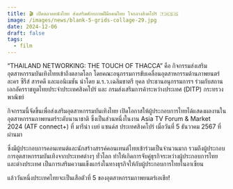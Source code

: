 ```yaml
---
title: 🎬 เปิดตลาดหนังไทย ส่งเสริมศักยภาพฝีมือคนไทย ใจกลางสิงคโปร์ 🇹🇭🇸🇬
image: /images/news/blank-5-grids-collage-29.jpg
date: 2024-12-06
draft: false
tags:
  - film
---
```

“THAILAND NETWORKING: THE TOUCH OF THACCA” คือ กิจกรรมส่งเสริมอุตสาหกรรมบันเทิงไทยเข้าถึงตลาดโลก โดยคณะอนุกรรมการขับเคลื่อนอุตสาหกรรมด้านภาพยนตร์ ละคร ซีรีส์ สารคดี และแอนิเมชัน นำโดย ม.ร.ว.เฉลิมชาตรี ยุคล ประธานอนุกรรมการฯ ร่วมกับสถานเอกอัครราชทูตไทยประจำประเทศสิงคโปร์ และ กรมส่งเสริมการค้าระหว่างประเทศ (DITP) กระทรวงพาณิชย์



กิจกรรมนี้จัดขึ้นเพื่อส่งเสริมอุตสาหกรรมบันเทิงไทย เปิดโอกาสให้ผู้ประกอบการไทยได้แสดงผลงานในอุตสาหกรรมภาพยนตร์ระดับนานาชาติ ซึ่งเป็นส่วนหนึ่งในงาน Asia TV Forum & Market 2024 (ATF connect+) ที่ มารีน่า เบย์ แซนด์ส ประเทศสิงคโปร์ เมื่อวันที่ 5 ธันวาคม 2567 ที่ผ่านมา 



ซึ่งมีผู้ประกอบการคอนเทนต์และนักสร้างสรรค์คอนเทนต์ไทยเข้าร่วมเป็นจำนวนมาก รวมถึงผู้ประกอบการอุตสาหกรรมบันเทิงจากประเทศต่างๆ ทั่วโลก ทำให้เกิดการจับคู่ธุรกิจระหว่างผู้ประกอบการไทยและต่างประเทศ เป็นการเสริมความแข็งแกร่งในทางธุรกิจให้กับผู้ประกอบการไทยในอาเซียน



แล้ววันหนึ่งประเทศไทยจะเป็นเสือตัวที่ 5 ของอุตสาหกรรมภาพยนตร์เอเชีย!
